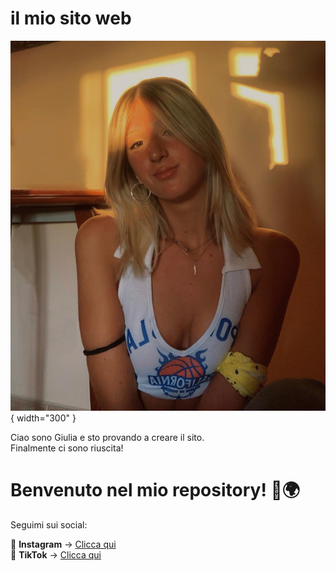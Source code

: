# il mio sito web

![FotoProfilo](../assets/foto_profilo.jpg){ width="300" }  

Ciao sono Giulia e sto provando a creare il sito.  
Finalmente ci sono riuscita!

# Benvenuto nel mio repository! 🚀🌍  

Seguimi sui social:  

📸 **Instagram** → [Clicca qui](https://www.instagram.com/giulia.pistilli)  
🎵 **TikTok**    → [Clicca qui](https://www.tiktok.com/@giulia_pistilli)  

